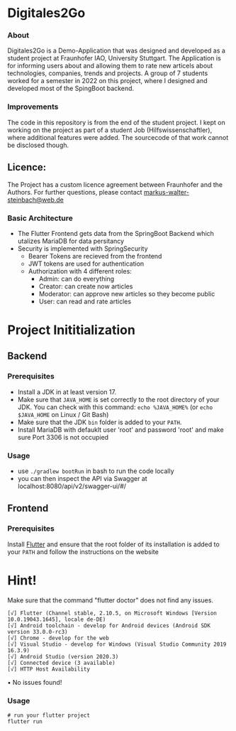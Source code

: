 # Digitales2Go

### About
Digitales2Go is a Demo-Application that was designed and developed as a student project at Fraunhofer IAO, University Stuttgart.
The Application is for informing users about and allowing them to rate new articels about technologies, companies, trends and projects.
A group of 7 students worked for a semester in 2022 on this project, where I designed and developed most of the SpingBoot backend.

### Improvements
The code in this repository is from the end of the student project.
I kept on working on the project as part of a student Job (Hilfswissenschaftler), where additional features were added.
The sourcecode of that work cannot be disclosed though.

## Licence:
The Project has a custom licence agreement between Fraunhofer and the Authors.
For further questions, please contact markus-walter-steinbach@web.de





### Basic Architecture
- The Flutter Frontend gets data from the SpringBoot Backend which utalizes MariaDB for data persitancy
- Security is implemented with SpringSecurity
  - Bearer Tokens are recieved from the frontend 
  - JWT tokens are used for authentication
  - Authorization with 4 different roles:
    - Admin: can do everything
    - Creator: can create now articles
    - Moderator: can approve new articles so they become public
    - User: can read and rate articles


# Project Inititialization
## Backend 

### Prerequisites
- Install a JDK in at least version 17.
- Make sure that `JAVA_HOME` is set correctly to the root directory of your JDK. You can check with this command: `echo %JAVA_HOME%` (or `echo $JAVA_HOME` on Linux / Git Bash)
- Make sure that the JDK `bin` folder is added to your `PATH`.
- Install MariaDB with defauklt user 'root' and password 'root' and make sure Port 3306 is not occupied

### Usage 

- use `./gradlew bootRun` in bash to run the code locally
- you can then inspect the API via Swagger at localhost:8080/api/v2/swagger-ui/#/

## Frontend

### Prerequisites

Install [Flutter](https://docs.flutter.dev/get-started/install) and ensure that the root folder of its installation is added to your `PATH` and follow the instructions on the website

# Hint! 

Make sure that the command "flutter doctor" does not find any issues.

```Doctor summary (to see all details, run flutter doctor -v):
[√] Flutter (Channel stable, 2.10.5, on Microsoft Windows [Version 10.0.19043.1645], locale de-DE)
[√] Android toolchain - develop for Android devices (Android SDK version 33.0.0-rc3)
[√] Chrome - develop for the web
[√] Visual Studio - develop for Windows (Visual Studio Community 2019 16.3.9)
[√] Android Studio (version 2020.3)
[√] Connected device (3 available)
[√] HTTP Host Availability
```

• No issues found!

### Usage

```CMD
# run your flutter project
flutter run
```

